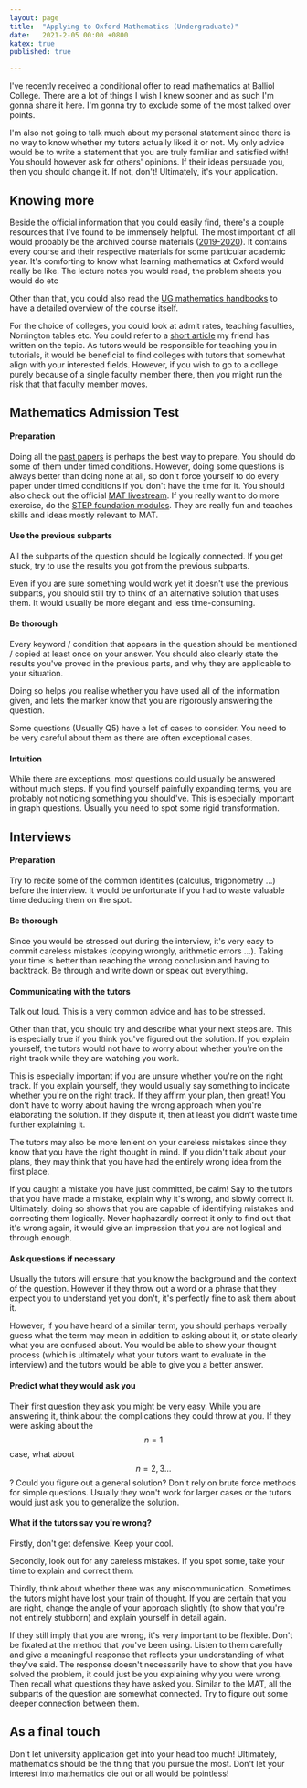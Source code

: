```yaml
---
layout: page
title:  "Applying to Oxford Mathematics (Undergraduate)"
date:   2021-2-05 00:00 +0800
katex: true
published: true

---
```


I've recently received a conditional offer to read mathematics at Balliol College. There are a lot of things I wish I knew sooner and as such I'm gonna share it here. I'm gonna try to exclude some of the most talked over points.

I'm also not going to talk much about my personal statement since there is no way to know whether my tutors actually liked it or not. My only advice would be to write a statement that you are truly familiar and satisfied with! You should however ask for others' opinions. If their ideas persuade you, then you should change it. If not, don't! Ultimately, it's your application.

## Knowing more

Beside the official information that you could easily find, there's a couple resources that I've found to be immensely helpful. The most important of all would probably be the archived course materials ([2019-2020](https://courses.maths.ox.ac.uk/year/2019-2020)). It contains every course and their respective materials for some particular academic year. It's comforting to know what learning mathematics at Oxford would really be like. The lecture notes you would read, the problem sheets you would do etc

Other than that, you could also read the [UG mathematics handbooks](https://www.maths.ox.ac.uk/members/students/undergraduate-courses/teaching-and-learning/handbooks-synopses) to have a detailed overview of the course itself.

For the choice of colleges, you could look at admit rates, teaching faculties, Norrington tables etc. You could refer to a [short article](https://etherlin.top/2021-04-10/How-do-you-choose-your-Oxford-College) my friend has written on the topic. As tutors would be responsible for teaching you in tutorials, it would be beneficial to find colleges with tutors that somewhat align with your interested fields. However, if you wish to go to a college purely because of a single faculty member there, then you might run the risk that that faculty member moves.

## Mathematics Admission Test

#### Preparation

Doing all the [past papers](https://www.google.com/search?client=firefox-b-d&q=Mathematics+Applitude+Test) is perhaps the best way to prepare. You should do some of them under timed conditions. However, doing some questions is always better than doing none at all, so don't force yourself to do every paper under timed conditions if you don't have the time for it. You should also check out the official [MAT livestream](https://www.maths.ox.ac.uk/study-here/undergraduate-study/maths-admissions-test/mat-livestream). If you really want to do more exercise, do the [STEP foundation modules](https://maths.org/step/assignments). They are really fun and teaches skills and ideas mostly relevant to MAT.

#### Use the previous subparts

All the subparts of the question should be logically connected. If you get stuck, try to use the results you got from the previous subparts.

Even if you are sure something would work yet it doesn't use the previous subparts, you should still try to think of an alternative solution that uses them. It would usually be more elegant and less time-consuming.

#### Be thorough

Every keyword / condition that appears in the question should be mentioned / copied at least once on your answer. You should also  clearly state the results you've proved in the previous parts, and why they are applicable to your situation.

Doing so helps you realise whether you have used all of the information given, and lets the marker know that you are rigorously answering the question.

Some questions (Usually Q5) have a lot of cases to consider. You need to be very careful about them as there are often exceptional cases.

#### Intuition

While there are exceptions, most questions could usually be answered without much steps. If you find yourself painfully expanding terms, you are probably not noticing something you should've. This is especially important in graph questions. Usually you need to spot some rigid transformation.

## Interviews

#### Preparation

Try to recite some of the common identities (calculus, trigonometry ...)  before the interview. It would be unfortunate if you had to waste valuable time deducing them on the spot.

#### Be thorough

Since you would be stressed out during the interview, it's very easy to commit careless mistakes (copying wrongly, arithmetic errors ...). Taking your time is better than reaching the wrong conclusion and having to backtrack. Be through and write down or speak out everything.

#### Communicating with the tutors

Talk out loud. This is a very common advice and has to be stressed.

Other than that, you should try and describe what your next steps are. This is especially true if you think you've figured out the solution. If you explain yourself, the tutors would not have to worry about whether you're on the right track while they are watching you work.

This is especially important if you are unsure whether you're on the right track. If you explain yourself, they would usually say something to indicate whether you're on the right track. If they affirm your plan, then great! You don't have to worry about having the wrong approach when you're elaborating the solution. If they dispute it, then at least you didn't waste time further explaining it.

The tutors may also be more lenient on your careless mistakes since they know that you have the right thought in mind. If you didn't talk about your plans, they may think that you have had the entirely wrong idea from the first place.

If you caught a mistake you have just committed, be calm! Say to the tutors that you have made a mistake, explain why it's wrong, and slowly correct it. Ultimately, doing so shows that you are capable of identifying mistakes and correcting them logically. Never haphazardly correct it only to find out that it's wrong again, it would give an impression that you are not logical and through enough.

#### Ask questions if necessary

Usually the tutors will ensure that you know the background and the context of the question. However if they throw out a word or a phrase that they expect you to understand yet you don't, it's perfectly fine to ask them about it.

However, if you have heard of a similar term, you should perhaps verbally guess what the term may mean in addition to asking about it, or state clearly what you are confused about. You would be able to show your thought process (which is ultimately what your tutors want to evaluate in the interview) and the tutors would be able to give you a better answer.

#### Predict what they would ask you

Their first question they ask you might be very easy. While you are answering it, think about the complications they could throw at you. If they were asking about the $$n = 1$$ case, what about $$n = 2, 3 ...$$? Could you figure out a general solution? Don't rely on brute force methods for simple questions. Usually they won't work for larger cases or the tutors would just ask you to generalize the solution.

#### What if the tutors say you're wrong?

Firstly, don't get defensive. Keep your cool.

Secondly, look out for any careless mistakes. If you spot some, take your time to explain and correct them.

Thirdly, think about whether there was any miscommunication. Sometimes the tutors might have lost your train of thought. If you are certain that you are right, change the angle of your approach slightly (to show that you're not entirely stubborn) and explain yourself in detail again.

If they still imply that you are wrong, it's very important to be flexible. Don't be fixated at the method that you've been using. Listen to them carefully and give a meaningful response that reflects your understanding of what they've said. The response doesn't necessarily have to show that you have solved the problem, it could just be you explaining why you were wrong. Then recall what questions they have asked you. Similar to the MAT, all the subparts of the question are somewhat connected. Try to figure out some deeper connection between them.

## As a final touch

Don't let university application get into your head too much! Ultimately, mathematics should be the thing that you pursue the most. Don't let your interest into mathematics die out or all would be pointless!
